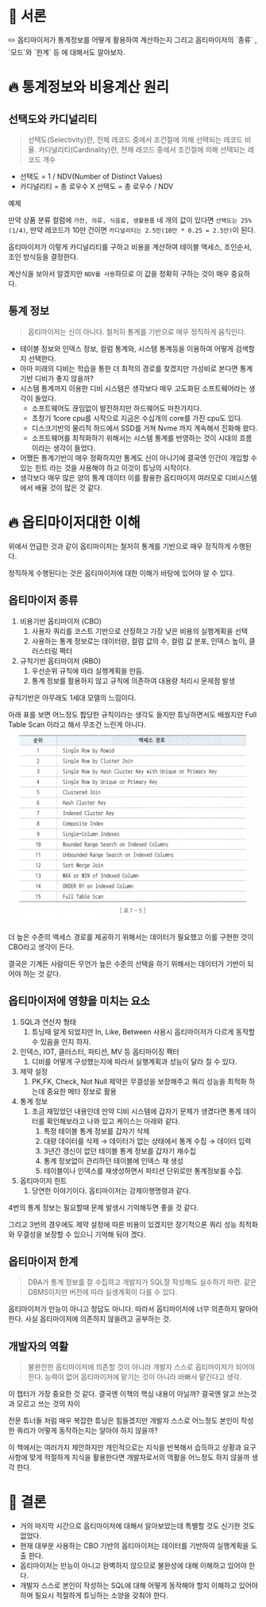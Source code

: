 # 📌 서론

<aside>
✏️ 옵티마이저가 통계정보를 어떻게 활용하여 계산하는지 그리고 옵티마이저의 `종류` , `모드`와 `한계` 등 에 대해서도 알아보자.

</aside>

# 🔥 통계정보와 비용계산 원리

## 선택도와 카디널리티

> 선택도(Selectivity)란, 전체 레코드 중에서 조건절에 의해 선택되는 레코드 비율.
카디널리티(Cardinality)란, 전체 레코드 중에서 조건절에 의해 선택되는 레코드 개수
>
- 선택도 = 1 / NDV(Number of Distinct Values)
- 카디널리티 = 총 로우수 X 선택도 = 총 로우수 / NDV

예제

만약 상품 분류 컬럼에 `가전, 의류, 식음료, 생활용품` 네 개의 값이 있다면 `선택도는 25%(1/4)`, 만약 레코드가 10만 건이면 `카디널리티는 2.5만(10만 * 0.25 = 2.5만)`이 된다.

옵티마이저가 이렇게 카디널리티를 구하고 비용을 계산하여 테이블 액세스, 조인순서, 조인 방식등을 결정한다.

계산식을 보아서 알겠지만 `NDV를 사용`하므로 이 값을 정확히 구하는 것이 매우 중요하다.

## 통계 정보

> 옵티마이저는 신이 아니다. 철저히 통계를 기반으로 매우 정직하게 움직인다.
>
- 테이블 정보와 인덱스 정보, 컬럼 통계와, 시스템 통계등을 이용하여 어떻게 검색할지 선택한다.
- 아마 미래의 디비는 학습을 통한 더 최적의 경로를 찾겠지만 가성비로 본다면 통계기반 디비가 좋지 않을까?
- 시스템 통계까지 이용한 디비 시스템은 생각보다 매우 고도화된 소프트웨어라는 생각이 들었다.
    - 소프트웨어도 끊임없이 발전하지만 하드웨어도 마찬가지다.
    - 초창기 1core cpu를 시작으로 지금은 수십개의 core를 가진 cpu도 있다.
    - 디스크기반의 물리적 하드에서 SSD를 거쳐 Nvme 까지 계속해서 진화해 왔다.
    - 소프트웨어를 최적화하기 위해서는 시스템 통계를 반영하는 것이 시대의 흐름이라는 생각이 들었다.
- 어쨌든 통계기반이 매우 정확하지만 통계도 신이 아니기에 결국엔 인간이 개입할 수 있는 힌트 라는 것을 사용해야 하고 이것이 튜닝의 시작이다.
- 생각보다 매우 많은 양의 통계 데이터 이를 활용한 옵티마이저 여러모로 디비시스템에서 배울 것이 많은 것 같다.

# 🔥 옵티마이저대한 이해

위에서 언급한 것과 같이 옵티마이저는 철저히 통계를 기반으로 매우 정직하게 수행된다.

정직하게 수행된다는 것은 옵티마이저에 대한 이해가 바탕에 있어야 알 수 있다.

## 옵티마이저 종류

1. 비용기반 옵티마이저 (CBO)
    1. 사용자 쿼리를 코스트 기반으로 산정하고 가장 낮은 비용의 실행계획을 선택
    2. 사용하는 통계 정보로는 데이터량, 컬럼 값의 수, 컬럼 값 분포, 인덱스 높이, 클러스터링 팩터
2. 규칙기반 옵티마이저 (RBO)
    1. 우선순위 규칙에 따라 실행계획을 만듬.
    2. 통계 정보를 활용하지 않고 규칙에 의존하여 대용량 처리시 문제점 발생

규칙기반은 아무래도 1세대 모델의 느낌이다.

아래 표를 보면 어느정도 합당한 규칙이라는 생각도 들지만 튜닝하면서도 배웠지만 Full Table Scan 이라고 해서 무조건 느린게 아니다.
![Untitled.png](images/Untitled.png)


더 높은 수준의 액세스 경로를 제공하기 위해서는 데이터가 필요했고 이를 구현한 것이 CBO라고 생각이 든다.

결국은 기계든 사람이든 무언가 높은 수준의 선택을 하기 위해서는 데이터가 기반이 되어야 하는 것 같다.

## 옵티마이저에 영향을 미치는 요소

1. SQL과 연산자 형태
    1. 튜닝때 알게 되었지만 In, Like, Between 사용시 옵티마이저가 다르게 동작할 수 있음을 인지 하자.
2. 인덱스, IOT, 클러스터, 파티션, MV 등 옵티마이징 팩터
    1. 디비를 어떻게 구성했는지에 따라서 실행계획과 성능이 달라 질 수 있다.
3. 제약 설정
    1. PK,FK, Check, Not Null 제약은 무결성을 보장해주고 쿼리 성능을 최적화 하는데 중요한 메타 정보로 활용
4. 통계 정보
    1. 조금 재밌었던 내용인데 만약 디비 시스템에 갑자기 문제가 생겼다면 통계 데이터를 확인해보라고 나와 있고 케이스는 아래와 같다.
        1. 특정 테이블 통계 정보를 갑자기 삭제
        2. 대량 데이터를 삭제 → 데이터가 없는 상태에서 통계 수집 → 데이터 입력
        3. 3년간 갱신이 없던 테이블 통계 정보를 갑자기 재수집
        4. 통계 정보없이 관리하던 테이블에 인덱스 재 생성
        5. 테이블이나 인덱스를 재생성하면서 파티션 단위로만 통계정보를 수집.
5. 옵티마이저 힌트
    1. 당연한 이야기이다. 옵티마이저는 강제이행명령과 같다.

4번의 통계 정보는 필요할때 문제 발생시 기억해두면 좋을 것 같다.

그리고 3번의 경우에도 제약 설정에 따른 비용이 있겠지만 장기적으론 쿼리 성능 최적화와 무결성을 보장할 수 있으니 기억해 둬야 겠다.

## 옵티마이저 한계

> DBA가 통계 정보를 잘 수집하고 개발자가 SQL잘 작성해도 실수하기 마련. 같은 DBMS이지만 버전에 따라 실생계획이 다를 수 있다.
>

옵티마이저가 만능이 아니고 정답도 아니다. 따라서 옵티마이저에 너무 의존하지 말아야 한다.  사실 옵티마이저에 의존하지 않을려고 공부하는 것.

## 개발자의 역활

> 불완전한 옵티마이저에 의존할 것이 아니라 개발자 스스로 옵티마이저가 되어야 한다. 능력이 없어 옵티마이저에 맡기는 것이 아니라 바빠서 맡긴다고 생각.
>

이 챕터가 가장 중요한 것 같다. 결국엔 이책의 핵심 내용이 아닐까? 결국엔 알고 쓰는것과 모르고 쓰는 것의 차이

전문 튜너들 처럼 매우 복잡한 튜닝은 힘들겠지만 개발자 스스로 어느정도 본인이 작성한 쿼리가 어떻게 동작하는지는 알아야 하지 않을까?

이 책에서는 여러가지 제안하지만 개인적으로는 지식을 반복해서 습득하고 상황과 요구사항에 맞게 적절하게 지식을 활용한다면 개발자로서의 역활을 어느정도 하지 않을까 생각 한다.

# 🚀 결론

- 거의 마지막 시간으로 옵티마이저에 대해서 알아보았는데 특별할 것도 신기한 것도 없었다.
- 현재 대부분 사용하는 CBO 기반의 옵티마이저는 데이터를 기반하여 실행계획을 도출 한다.
- 옵티마이저는 만능이 아니고 완벽하지 않으므로 불완성에 대해 이해하고 있어야 한다.
- 개발자 스스로 본인이 작성하는 SQL에 대해 어떻게 동작해야 할지 이해하고 있어야 하며 필요시 적절하게 튜닝하는 소양을 갖춰야 한다.